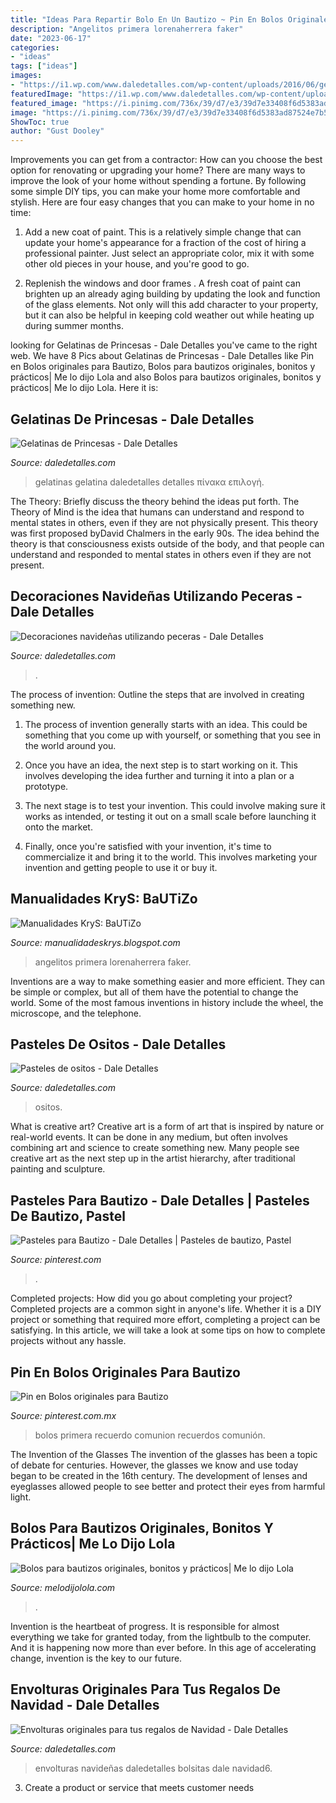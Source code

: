 ```yaml
---
title: "Ideas Para Repartir Bolo En Un Bautizo ~ Pin En Bolos Originales Para Bautizo"
description: "Angelitos primera lorenaherrera faker"
date: "2023-06-17"
categories:
- "ideas"
tags: ["ideas"]
images:
- "https://i1.wp.com/www.daledetalles.com/wp-content/uploads/2016/06/gelatina-princesa12.jpg"
featuredImage: "https://i1.wp.com/www.daledetalles.com/wp-content/uploads/2016/06/gelatina-princesa12.jpg"
featured_image: "https://i.pinimg.com/736x/39/d7/e3/39d7e33408f6d5383ad87524e7b5d04d.jpg"
image: "https://i.pinimg.com/736x/39/d7/e3/39d7e33408f6d5383ad87524e7b5d04d.jpg"
ShowToc: true
author: "Gust Dooley"
---
```



Improvements you can get from a contractor: How can you choose the best option for renovating or upgrading your home?
There are many ways to improve the look of your home without spending a fortune. By following some simple DIY tips, you can make your home more comfortable and stylish. Here are four easy changes that you can make to your home in no time:
1. Add a new coat of paint. This is a relatively simple change that can update your home's appearance for a fraction of the cost of hiring a professional painter. Just select an appropriate color, mix it with some other old pieces in your house, and you're good to go.

2. Replenish the windows and door frames . A fresh coat of paint can brighten up an already aging building by updating the look and function of the glass elements. Not only will this add character to your property, but it can also be helpful in keeping cold weather out while heating up during summer months.


	

		
looking for Gelatinas de Princesas - Dale Detalles you've came to the right web. We have 8 Pics about Gelatinas de Princesas - Dale Detalles like Pin en Bolos originales para Bautizo, Bolos para bautizos originales, bonitos y prácticos| Me lo dijo Lola and also Bolos para bautizos originales, bonitos y prácticos| Me lo dijo Lola. Here it is:
		
    
## Gelatinas De Princesas - Dale Detalles

<img loading=lazy src="https://i1.wp.com/www.daledetalles.com/wp-content/uploads/2016/06/gelatina-princesa12.jpg" onerror="this.onerror=null;this.src='https://tse4.mm.bing.net/th?id=OIP.eBf6tDMWJCsLoekvPkUJCAHaJA&amp;pid=15.1';" alt="Gelatinas de Princesas - Dale Detalles">

_Source: daledetalles.com_

>gelatinas gelatina daledetalles detalles πίνακα επιλογή. 

	

The Theory: Briefly discuss the theory behind the ideas put forth.
The Theory of Mind is the idea that humans can understand and respond to mental states in others, even if they are not physically present. This theory was first proposed byDavid Chalmers in the early 90s. The idea behind the theory is that consciousness exists outside of the body, and that people can understand and responded to mental states in others even if they are not present.

    
## Decoraciones Navideñas Utilizando Peceras - Dale Detalles

<img loading=lazy src="https://i2.wp.com/www.daledetalles.com/wp-content/uploads/2016/11/decoracion-navideña-con-peceras3-1.jpg?fit=1200%2C630&amp;ssl=1" onerror="this.onerror=null;this.src='https://tse1.mm.bing.net/th?id=OIP.XFoZmVma_w_nrPJpYBS_wAHaD4&amp;pid=15.1';" alt="Decoraciones navideñas utilizando peceras - Dale Detalles">

_Source: daledetalles.com_

>. 

	

The process of invention: Outline the steps that are involved in creating something new.
1. The process of invention generally starts with an idea. This could be something that you come up with yourself, or something that you see in the world around you.
2. Once you have an idea, the next step is to start working on it. This involves developing the idea further and turning it into a plan or a prototype.

3. The next stage is to test your invention. This could involve making sure it works as intended, or testing it out on a small scale before launching it onto the market.

4. Finally, once you're satisfied with your invention, it's time to commercialize it and bring it to the world. This involves marketing your invention and getting people to use it or buy it.

    
## Manualidades KryS: BaUTiZo

<img loading=lazy src="https://3.bp.blogspot.com/-defYZ8cenVU/TZYJWXEwPDI/AAAAAAAABew/uysUSb1r1VI/s1600/IMG_3323-RET.jpg" onerror="this.onerror=null;this.src='https://tse1.mm.bing.net/th?id=OIP.O7v669d-OmEOXimn59EscwHaJ4&amp;pid=15.1';" alt="Manualidades KryS: BaUTiZo">

_Source: manualidadeskrys.blogspot.com_

>angelitos primera lorenaherrera faker. 

	

Inventions are a way to make something easier and more efficient. They can be simple or complex, but all of them have the potential to change the world. Some of the most famous inventions in history include the wheel, the microscope, and the telephone.

    
## Pasteles De Ositos - Dale Detalles

<img loading=lazy src="https://i0.wp.com/www.daledetalles.com/wp-content/uploads/2016/06/pastel-de-osito31.jpg" onerror="this.onerror=null;this.src='https://tse2.mm.bing.net/th?id=OIP.fOmoaQPvtYc1jcHToqL7XgHaKc&amp;pid=15.1';" alt="Pasteles de ositos - Dale Detalles">

_Source: daledetalles.com_

>ositos. 

	

What is creative art?
Creative art is a form of art that is inspired by nature or real-world events. It can be done in any medium, but often involves combining art and science to create something new. Many people see creative art as the next step up in the artist hierarchy, after traditional painting and sculpture.

    
## Pasteles Para Bautizo - Dale Detalles | Pasteles De Bautizo, Pastel

<img loading=lazy src="https://i.pinimg.com/originals/4f/75/63/4f7563ded87ce6d571c3f24033c8f4b1.jpg" onerror="this.onerror=null;this.src='https://tse4.mm.bing.net/th?id=OIP.jFlg9iZMoarE5f8meeGEuQHaLy&amp;pid=15.1';" alt="Pasteles para Bautizo - Dale Detalles | Pasteles de bautizo, Pastel">

_Source: pinterest.com_

>. 

	

Completed projects: How did you go about completing your project?
Completed projects are a common sight in anyone's life. Whether it is a DIY project or something that required more effort, completing a project can be satisfying. In this article, we will take a look at some tips on how to complete projects without any hassle.

    
## Pin En Bolos Originales Para Bautizo

<img loading=lazy src="https://i.pinimg.com/736x/39/d7/e3/39d7e33408f6d5383ad87524e7b5d04d.jpg" onerror="this.onerror=null;this.src='https://tse2.mm.bing.net/th?id=OIP.9fvcK_BS6cNJNc_vsm-9xgHaHa&amp;pid=15.1';" alt="Pin en Bolos originales para Bautizo">

_Source: pinterest.com.mx_

>bolos primera recuerdo comunion recuerdos comunión. 

	

The Invention of the Glasses
The invention of the glasses has been a topic of debate for centuries. However, the glasses we know and use today began to be created in the 16th century. The development of lenses and eyeglasses allowed people to see better and protect their eyes from harmful light.

    
## Bolos Para Bautizos Originales, Bonitos Y Prácticos| Me Lo Dijo Lola

<img loading=lazy src="http://cdn2.melodijolola.com/media/files/granola-pagina.jpg" onerror="this.onerror=null;this.src='https://tse4.mm.bing.net/th?id=OIP.6zjaYGPvzXsyEGyVjIF6VAHaE8&amp;pid=15.1';" alt="Bolos para bautizos originales, bonitos y prácticos| Me lo dijo Lola">

_Source: melodijolola.com_

>. 

	

Invention is the heartbeat of progress. It is responsible for almost everything we take for granted today, from the lightbulb to the computer. And it is happening now more than ever before. In this age of accelerating change, invention is the key to our future.

    
## Envolturas Originales Para Tus Regalos De Navidad - Dale Detalles

<img loading=lazy src="https://i1.wp.com/www.daledetalles.com/wp-content/uploads/2016/11/ideas-para-bolsas-de-navidad6.jpg?resize=600%2C450" onerror="this.onerror=null;this.src='https://tse1.mm.bing.net/th?id=OIP.4JXQ3IAULDR3O47m5ZDuDgHaFj&amp;pid=15.1';" alt="Envolturas originales para tus regalos de Navidad - Dale Detalles">

_Source: daledetalles.com_

>envolturas navideñas daledetalles bolsitas dale navidad6. 

	

3. Create a product or service that meets customer needs

